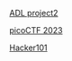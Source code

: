 [ADL project2](https://plump-part-2d6.notion.site/Project-2-7d0a3ad13dd744239114639bd9f0006c)

[picoCTF 2023](https://hackmd.io/-znJ4zx_T6yqh9MxkdUL1A)

[Hacker101](https://hackmd.io/qwp6RPFZR9iw1lcjH1t3LA)
